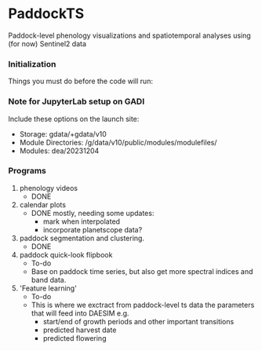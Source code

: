 # PaddockTS
Paddock-level phenology visualizations and spatiotemporal analyses using (for now) Sentinel2 data

### Initialization
Things you must do before the code will run:

### Note for JupyterLab setup on GADI
Include these options on the launch site:
- Storage: gdata/<my project>+gdata/v10
- Module Directories: /g/data/v10/public/modules/modulefiles/
- Modules: dea/20231204

### Programs
1. phenology videos
    - DONE
2. calendar plots
    - DONE mostly, needing some updates:
       - mark when interpolated
       - incorporate planetscope data?
3. paddock segmentation and clustering.
   - DONE
4. paddock quick-look flipbook
   - To-do
   - Base on paddock time series, but also get more spectral indices and band data. 
5. 'Feature learning'
   - To-do
   - This is where we exctract from paddock-level ts data the parameters that will feed into DAESIM e.g.
       - start/end of growth periods and other important transitions
       - predicted harvest date
       - predicted flowering

